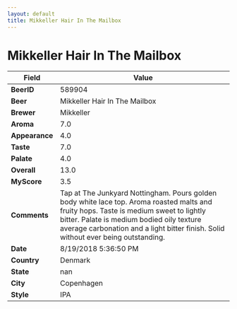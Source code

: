 ```yaml
---
layout: default
title: Mikkeller Hair In The Mailbox
---
```


# Mikkeller Hair In The Mailbox

| Field         | Value     |
|---------------|-----------|
| **BeerID** | 589904 |
| **Beer** | Mikkeller Hair In The Mailbox |
| **Brewer** | Mikkeller |
| **Aroma** | 7.0 |
| **Appearance** | 4.0 |
| **Taste** | 7.0 |
| **Palate** | 4.0 |
| **Overall** | 13.0 |
| **MyScore** | 3.5 |
| **Comments** | Tap at The Junkyard Nottingham. Pours golden body white lace top. Aroma roasted malts and fruity hops. Taste is medium sweet to lightly bitter. Palate is medium bodied oily texture average carbonation and a light bitter finish. Solid without ever being outstanding. |
| **Date** | 8/19/2018 5:36:50 PM |
| **Country** | Denmark |
| **State** | nan |
| **City** | Copenhagen |
| **Style** | IPA |
